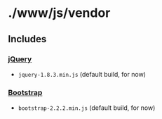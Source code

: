 ./www/js/vendor
===============

Includes
--------

### [jQuery](http://jquery.com/)

* `jquery-1.8.3.min.js`
  (default build, for now)

### [Bootstrap](http://twitter.github.com/bootstrap/)

* `bootstrap-2.2.2.min.js`
  (default build, for now)
